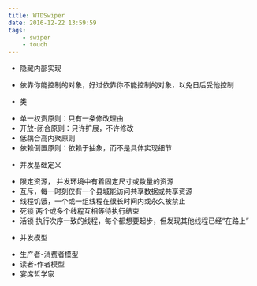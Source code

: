 ```yaml
---
title: WTDSwiper
date: 2016-12-22 13:59:59
tags:
	- swiper
	- touch
---
```

* 隐藏内部实现
* 依靠你能控制的对象，好过依靠你不能控制的对象，以免日后受他控制

* 类
- 单一权责原则：只有一条修改理由
- 开放-闭合原则：只许扩展，不许修改
- 低耦合高内聚原则
- 依赖倒置原则：依赖于抽象，而不是具体实现细节
* 并发基础定义
- 限定资源， 并发环境中有着固定尺寸或数量的资源
- 互斥，每一时刻仅有一个县城能访问共享数据或共享资源
- 线程饥饿，一个或一组线程在很长时间内或永久被禁止
- 死锁 两个或多个线程互相等待执行结束
- 活锁 执行次序一致的线程，每个都想要起步，但发现其他线程已经“在路上”
* 并发模型
- 生产者-消费者模型
- 读者-作者模型
- 宴席哲学家
